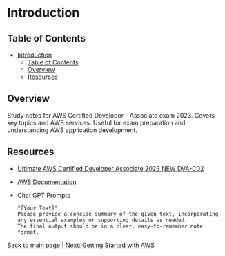 # Introduction

## Table of Contents

- [Introduction](#introduction)
  - [Table of Contents](#table-of-contents)
  - [Overview](#overview)
  - [Resources](#resources)

## Overview

Study notes for AWS Certified Developer - Associate exam 2023. Covers key topics and AWS services. Useful for exam preparation and understanding AWS application development.

## Resources

- [Ultimate AWS Certified Developer Associate 2023 NEW DVA-C02](https://www.udemy.com/course/aws-certified-developer-associate-dva-c01)

- [AWS Documentation](https://docs.aws.amazon.com/)

- Chat GPT Prompts

  ```prompt
  "[Your Text]"
  Please provide a concise summary of the given text, incorporating any essential examples or supporting details as needed.
  The final output should be in a clear, easy-to-remember note format.
  ```

[Back to main page](../README.md) | [Next: Getting Started with AWS](./getting-started-with-aws.md)
